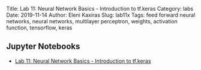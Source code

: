 Title: Lab 11: Neural Network Basics - Introduction to tf.keras
Category: labs
Date: 2019-11-14
Author: Eleni Kaxiras
Slug: lab11x
Tags: feed forward neural networks, neural networks, multilayer perceptron, weights, activation function, tensorflow, keras


## Jupyter Notebooks
- [Lab 11: Neural Network Basics - Introduction to tf.keras]({filename}notes/lab11_MLP_solutions_part1.ipynb)
